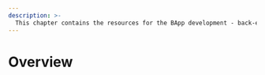 ```yaml
---
description: >-
  This chapter contains the resources for the BApp development - back-end/front-end APIs, tools, and useful tutorials. Go to [Smart Contract](../smart-contract/README.md) for contract development.   
---
```


# Overview

